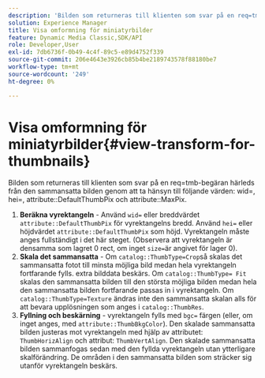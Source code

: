 ```yaml
---
description: 'Bilden som returneras till klienten som svar på en req=tmb-begäran härleds från den sammansatta bilden genom att ta hänsyn till följande värden: wid=, hei=, attribute DefaultThumbPix och attribute MaxPix.'
solution: Experience Manager
title: Visa omformning för miniatyrbilder
feature: Dynamic Media Classic,SDK/API
role: Developer,User
exl-id: 7db6736f-0b49-4c4f-89c5-e89d4752f339
source-git-commit: 206e4643e3926cb85b4be2189743578f88180be7
workflow-type: tm+mt
source-wordcount: '249'
ht-degree: 0%

---
```


# Visa omformning för miniatyrbilder{#view-transform-for-thumbnails}

Bilden som returneras till klienten som svar på en req=tmb-begäran härleds från den sammansatta bilden genom att ta hänsyn till följande värden: wid=, hei=, attribute::DefaultThumbPix och attribute::MaxPix.

1. **Beräkna vyrektangeln**  - Använd  `wid=` eller breddvärdet  `attribute::DefaultThumbPix` för vyrektangelns bredd. Använd `hei=` eller höjdvärdet `attribute::DefaultThumbPix` som höjd. Vyrektangeln måste anges fullständigt i det här steget. (Observera att vyrektangeln är densamma som lagret 0 rect, om inget `size=`är angivet för lager 0).
1. **Skala det sammansatta**  - Om  `catalog::ThumbType=Crop`så skalas det sammansatta fotot till minsta möjliga bild medan hela vyrektangeln fortfarande fylls. extra bilddata beskärs. Om `catalog::ThumbType= Fit` skalas den sammansatta bilden till den största möjliga bilden medan hela den sammansatta bilden fortfarande passas in i vyrektangeln. Om `catalog::ThumbType=Texture` ändras inte den sammansatta skalan alls för att bevara upplösningen som anges i `catalog::ThumbRes`.
1. **Fyllning och beskärning**  - vyrektangeln fylls med  `bgc=` färgen (eller, om inget anges, med  `attribute::ThumbBkgColor`). Den skalade sammansatta bilden justeras mot vyrektangeln med hjälp av attributet: `ThumbHorizAlign` och attribut: `ThumbVertAlign`. Den skalade sammansatta bilden sammanfogas sedan med den fyllda vyrektangeln utan ytterligare skalförändring. De områden i den sammansatta bilden som sträcker sig utanför vyrektangeln beskärs.

